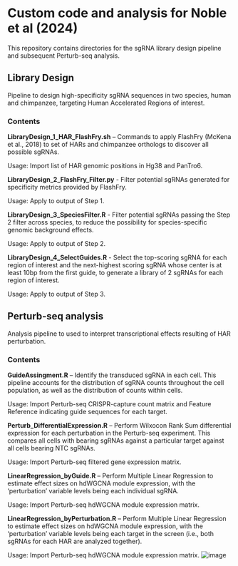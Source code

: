 # **Custom code and analysis for Noble et al (2024)**

This repository contains directories for the sgRNA library design pipeline and subsequent Perturb-seq analysis. 

## Library Design
Pipeline to design high-specificity sgRNA sequences in two species, human and chimpanzee, targeting Human Accelerated Regions of interest. 

### Contents

**LibraryDesign_1_HAR_FlashFry.sh** – Commands to apply FlashFry (McKena et al., 2018) to set of HARs and chimpanzee orthologs to discover all possible sgRNAs. 

Usage: Import list of HAR genomic positions in Hg38 and PanTro6. 

**LibraryDesign_2_FlashFry_Filter.py** - Filter potential sgRNAs generated for specificity metrics provided by FlashFry. 

Usage: Apply to output of Step 1. 

**LibraryDesign_3_SpeciesFilter.R** - Filter potential sgRNAs passing the Step 2 filter across species, to reduce the possibility for species-specific genomic background effects. 

Usage: Apply to output of Step 2. 

**LibraryDesign_4_SelectGuides.R** - Select the top-scoring sgRNA for each region of interest and the next-highest scoring sgRNA whose center is at least 10bp from the first guide, to generate a library of 2 sgRNAs for each region of interest. 

Usage: Apply to output of Step 3. 

## Perturb-seq analysis 
Analysis pipeline to used to interpret transcriptional effects resulting of HAR perturbation.

### Contents 
**GuideAssingment.R** – Identify the transduced sgRNA in each cell. This pipeline accounts for the distribution of sgRNA counts throughout the cell population, as well as the distribution of counts within cells. 

Usage: Import Perturb-seq CRISPR-capture count matrix and Feature Reference indicating guide sequences for each target. 

**Perturb_DifferentialExpression.R** – Perform Wilxocon Rank Sum differential expression for each perturbation in the Perturb-seq experiment. This compares all cells with bearing sgRNAs against a particular target against all cells bearing NTC sgRNAs. 

Usage: Import Perturb-seq filtered gene expression matrix. 

**LinearRegression_byGuide.R** – Perform Multiple Linear Regression to estimate effect sizes on hdWGCNA module expression, with the ‘perturbation’ variable levels being each individual sgRNA. 

Usage: Import Perturb-seq hdWGCNA module expression matrix. 

**LinearRegression_byPerturbation.R** – Perform Multiple Linear Regression to estimate effect sizes on hdWGCNA module expression, with the ‘perturbation’ variable levels being each target in the screen (i.e., both sgRNAs for each HAR are analyzed together).

Usage: Import Perturb-seq hdWGCNA module expression matrix. 
![image](https://github.com/NoonanLab/Noble_et_al/assets/100241154/f758f98c-1f3e-40c1-8b03-388e1dde221d)
